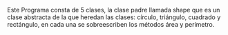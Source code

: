 Este Programa consta de 5 clases, la clase padre llamada shape que es un clase abstracta de la que heredan las clases: círculo, triángulo, cuadrado y rectángulo, en cada una se sobreescriben los métodos área y perímetro.
